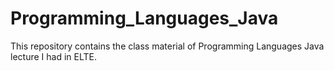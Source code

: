 # Programming_Languages_Java
This repository contains the class material of Programming Languages Java lecture I had in ELTE.
